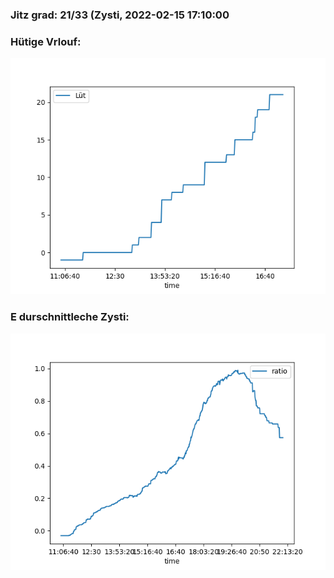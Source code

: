 ### Jitz grad: 21/33 (Zysti, 2022-02-15 17:10:00

### Hütige Vrlouf:
![Graph](Today.png)

### E durschnittleche Zysti:
![Graph](Zysti.png)